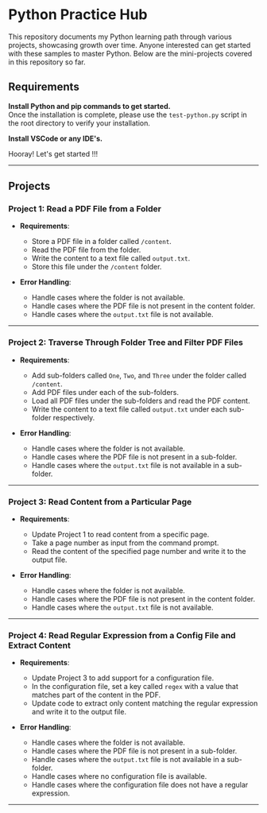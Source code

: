 # Python Practice Hub

This repository documents my Python learning path through various projects, showcasing growth over time. Anyone interested can get started with these samples to master Python. Below are the mini-projects covered in this repository so far.

## Requirements

**Install Python and pip commands to get started.**  
Once the installation is complete, please use the `test-python.py` script in the root directory to verify your installation.

**Install VSCode or any IDE's.** 

Hooray! Let's get started !!!

---

## Projects

### Project 1: Read a PDF File from a Folder
- **Requirements**:
  - Store a PDF file in a folder called `/content`.
  - Read the PDF file from the folder.
  - Write the content to a text file called `output.txt`.
  - Store this file under the `/content` folder.
  
- **Error Handling**:
  - Handle cases where the folder is not available.
  - Handle cases where the PDF file is not present in the content folder.
  - Handle cases where the `output.txt` file is not available.

---

### Project 2: Traverse Through Folder Tree and Filter PDF Files
- **Requirements**:
  - Add sub-folders called `One`, `Two`, and `Three` under the folder called `/content`.
  - Add PDF files under each of the sub-folders.
  - Load all PDF files under the sub-folders and read the PDF content.
  - Write the content to a text file called `output.txt` under each sub-folder respectively.

- **Error Handling**:
  - Handle cases where the folder is not available.
  - Handle cases where the PDF file is not present in a sub-folder.
  - Handle cases where the `output.txt` file is not available in a sub-folder.

---

### Project 3: Read Content from a Particular Page
- **Requirements**:
  - Update Project 1 to read content from a specific page.
  - Take a page number as input from the command prompt.
  - Read the content of the specified page number and write it to the output file.

- **Error Handling**:
  - Handle cases where the folder is not available.
  - Handle cases where the PDF file is not present in the content folder.
  - Handle cases where the `output.txt` file is not available.

---

### Project 4: Read Regular Expression from a Config File and Extract Content
- **Requirements**:
  - Update Project 3 to add support for a configuration file.
  - In the configuration file, set a key called `regex` with a value that matches part of the content in the PDF.
  - Update code to extract only content matching the regular expression and write it to the output file.

- **Error Handling**:
  - Handle cases where the folder is not available.
  - Handle cases where the PDF file is not present in a sub-folder.
  - Handle cases where the `output.txt` file is not available in a sub-folder.
  - Handle cases where no configuration file is available.
  - Handle cases where the configuration file does not have a regular expression.

---
